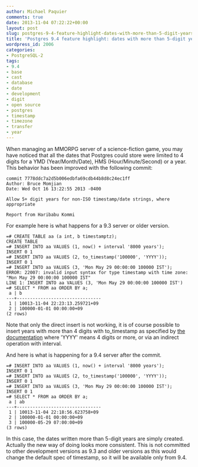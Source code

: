 ```yaml
---
author: Michael Paquier
comments: true
date: 2013-11-04 07:22:22+00:00
layout: post
slug: postgres-9-4-feature-highlight-dates-with-more-than-5-digit-years
title: 'Postgres 9.4 feature highlight: dates with more than 5-digit years'
wordpress_id: 2006
categories:
- PostgreSQL-2
tags:
- 9.4
- base
- cast
- database
- date
- development
- digit
- open source
- postgres
- timestamp
- timezone
- transfer
- year
---
```

When managing an MMORPG server of a science-fiction game, you may have noticed that all the dates that Postgres could store were limited to 4 digits for a YMD (Year/Month/Date), HMS (Hour/Minute/Second) or a year. This behavior has been improved with the following commit:

    commit 7778ddc7a2d5b006edbfa69cdb44b8d8c24ec1ff
    Author: Bruce Momjian
    Date: Wed Oct 16 13:22:55 2013 -0400
 
    Allow 5+ digit years for non-ISO timestamp/date strings, where appropriate
 
    Report from Haribabu Kommi

For example here is what happens for a 9.3 server or older version.

    =# CREATE TABLE aa (a int, b timestamptz);
    CREATE TABLE
    =# INSERT INTO aa VALUES (1, now() + interval '8000 years');
    INSERT 0 1
    =# INSERT INTO aa VALUES (2, to_timestamp('100000', 'YYYY'));
    INSERT 0 1
    =# INSERT INTO aa VALUES (3, 'Mon May 29 00:00:00 100000 IST');
    ERROR: 22007: invalid input syntax for type timestamp with time zone: "Mon May 29 00:00:00 100000 IST"
    LINE 1: INSERT INTO aa VALUES (3, 'Mon May 29 00:00:00 100000 IST')
    =# SELECT * FROM aa ORDER BY a;
     a | b
    ---+--------------------------------
     1 | 10013-11-04 22:23:13.259721+09
     2 | 100000-01-01 00:00:00+09
    (2 rows)

Note that only the direct insert is not working, it is of course possible to insert years with more than 4 digits with to\_timestamp as specified by [the documentation](http://www.postgresql.org/docs/devel/static/functions-formatting.html) where 'YYYY' means 4 digits or more, or via an indirect operation with interval.

And here is what is happening for a 9.4 server after the commit.

    =# INSERT INTO aa VALUES (1, now() + interval '8000 years');
    INSERT 0 1
    =# INSERT INTO aa VALUES (2, to_timestamp('100000', 'YYYY'));
    INSERT 0 1
    =# INSERT INTO aa VALUES (3, 'Mon May 29 00:00:00 100000 IST');
    INSERT 0 1
    =# SELECT * FROM aa ORDER BY a;
     a | ab
    ---+--------------------------------
     1 | 10013-11-04 22:18:56.623758+09
     2 | 100000-01-01 00:00:00+09
     3 | 100000-05-29 07:00:00+09
    (3 rows)

In this case, the dates written more than 5-digit years are simply created. Actually the new way of doing looks more consistent. This is not committed to other development versions as 9.3 and older versions as this would change the default spec of timestamp, so it will be available only from 9.4.
